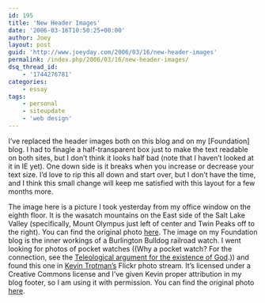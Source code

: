 ```yaml
---
id: 195
title: 'New Header Images'
date: '2006-03-16T10:50:25+00:00'
author: Joey
layout: post
guid: 'http://www.joeyday.com/2006/03/16/new-header-images'
permalink: /index.php/2006/03/16/new-header-images/
dsq_thread_id:
    - '1744276781'
categories:
    - essay
tags:
    - personal
    - siteupdate
    - 'web design'
---
```


I’ve replaced the header images both on this blog and on my \[Foundation\] blog. I had to finagle a half-transparent box just to make the text readable on both sites, but I don’t think it looks half bad (note that I haven’t looked at it in IE yet). One down side is it breaks when you increase or decrease your text size. I’d love to rip this all down and start over, but I don’t have the time, and I think this small change will keep me satisfied with this layout for a few months more.

The image here is a picture I took yesterday from my office window on the eighth floor. It is the wasatch mountains on the East side of the Salt Lake Valley (specifically, Mount Olympus just left of center and Twin Peaks off to the right). You can find the original photo [here](http://flickr.com/photos/joeyday/113367937). The image on my Foundation blog is the inner workings of a Burlington Bulldog railroad watch. I went looking for photos of pocket watches ((Why a pocket watch? For the connection, see the [Teleological argument for the existence of God](http://en.wikipedia.org/wiki/Teleological_argument).)) and found this one in [Kevin Trotman’s](http://www.flickr.com/people/kt/) Flickr photo stream. It’s licensed under a Creative Commons license and I’ve given Kevin proper attribution in my blog footer, so I am using it with permission. You can find the original photo [here](http://www.flickr.com/photos/kt/1132717/).